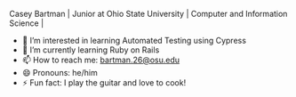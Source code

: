 Casey Bartman | Junior at Ohio State University |  Computer and Information Science | 
- 👀 I’m interested in learning Automated Testing using Cypress
- 🌱 I’m currently learning Ruby on Rails
- 📫 How to reach me: bartman.26@osu.edu
- 😄 Pronouns: he/him
- ⚡ Fun fact: I play the guitar and love to cook!

<!---
CaseyBartman/CaseyBartman is a ✨ special ✨ repository because its `README.md` (this file) appears on your GitHub profile.
You can click the Preview link to take a look at your changes.
--->
